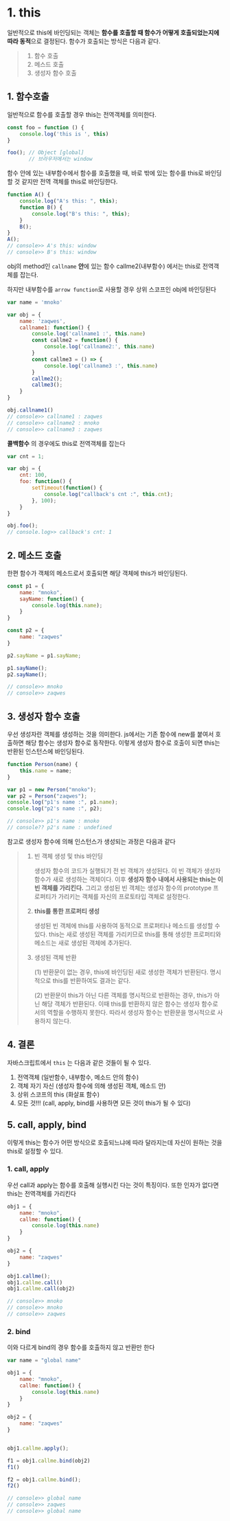 # 1. this

일반적으로 this에 바인딩되는 객체는 **함수를 호출할 때 함수가 어떻게 호출되었는지에 따라 동적**으로 결정된다. 함수가 호출되는 방식은 다음과 같다.

> 1. 함수 호출
> 2. 메스드 호출
> 3. 생성자 함수 호출



## 1. 함수호출

일반적으로 함수를 호출할 경우 this는 전역객체를 의미한다.

```js
const foo = function () {
    console.log('this is ', this)
}

foo(); // Object [global] 
       // 브라우저에서는 window
```



함수 안에 있는 내부함수에서 함수를 호출했을 때, 바로 밖에 있는 함수를 this로 바인딩할 것 같지만 전역 객체를 this로 바인딩한다.

```js
function A() {
    console.log("A's this: ", this);
    function B() {
        console.log("B's this: ", this);
    }
    B();
}
A();
// console>> A's this: window
// console>> B's this: window
```



obj의 method인 `callname` **안**에 있는 함수 callme2(내부함수) 에서는 this로 전역객체를 잡는다.

하지만 내부함수를 `arrow function`로 사용할 경우 상위 스코프인 obj에 바인딩된다

```js
var name = 'mnoko'

var obj = {
	name: 'zaqwes',
    callname1: function() {
		console.log('callname1 :', this.name)
        const callme2 = function() {
            console.log('callname2:', this.name)
        }
        const callme3 = () => {
            console.log('callname3 :', this.name)
        }
        callme2();
        callme3();
    }
}

obj.callname1()
// console>> callname1 : zaqwes
// console>> callname2 : mnoko
// console>> callname3 : zaqwes
```



**콜백함수** 의 경우에도 this로 전역객체를 잡는다

```js
var cnt = 1;

var obj = {
    cnt: 100,
    foo: function() {
        setTimeout(function() {
            console.log("callback's cnt :", this.cnt);
        }, 100);
    }
}

obj.foo();
// console.log>> callback's cnt: 1
```



## 2. 메소드 호출

한편 함수가 객체의 메소드로서 호출되면 해당 객체에 this가 바인딩된다.

```js
const p1 = {
    name: "mnoko",
    sayName: function() {
        console.log(this.name);
    }
}

const p2 = {
    name: "zaqwes"
}

p2.sayName = p1.sayName;

p1.sayName();
p2.sayName();

// console>> mnoko
// console>> zaqwes
```



## 3. 생성자 함수 호출

우선 생성자란 객체를 생성하는 것을 의미한다. js에서는 기존 함수에 new를 붙여서 호출하면 해당 함수는 생성자 함수로 동작한다. 이렇게 생성자 함수로 호출이 되면 this는 반환된 인스턴스에 바인딩된다.

```js
function Person(name) {
    this.name = name;
}

var p1 = new Person("mnoko");
var p2 = Person("zaqwes");
console.log("p1's name :", p1.name);
console.log("p2's name :", p2);

// console>> p1's name : mnoko
// console?? p2's name : undefined
```



참고로 생성자 함수에 의해 인스턴스가 생성되는 과정은 다음과 같다

> 1. 빈 객체 생성 및 this 바인딩
>
>    생성자 함수의 코드가 실행되기 전 빈 객체가 생성된다. 이 빈 객체가 생성자 함수가 새로 생성하는 객체이다. 이후 **생성자 함수 내에서 사용되는 this는 이 빈 객체를 가리킨다.** 그리고 생성된 빈 객체는 생성자 함수의 prototype 프로퍼티가 가리키는 객체를 자신의 프로토타입 객체로 설정한다.
>
> 2. **this를 통한 프로퍼티 생성**
>
>    생성된 빈 객체에 this를 사용하여 동적으로 프로퍼티나 메소드를 생성할 수 있다. this는 새로 생성된 객체를 가리키므로 this를 통해 생성한 프로퍼티와 메소드는 새로 생성된 객체에 추가된다.
>
> 3. 생성된 객체 반환
>
>    (1) 반환문이 없는 경우, this에 바인딩된 새로 생성한 객체가 반환된다. 명시적으로 this를 반환하여도 결과는 같다.
>
>    (2) 반환문이 this가 아닌 다른 객체를 명시적으로 반환하는 경우, this가 아닌 해당 객체가 반환된다. 이때 this를 반환하지 않은 함수는 생성자 함수로서의 역할을 수행하지 못한다. 따라서 생성자 함수는 반환문을 명시적으로 사용하지 않는다.



## 4. 결론 

자바스크립트에서 `this` 는 다음과 같은 것들이 될 수 있다.

1. 전역객체 (일반함수, 내부함수, 메소드 안의 함수)
2. 객체 자기 자신 (생성자 함수에 의해 생성된 객체, 메소드 안)
3. 상위 스코프의 this (화살표 함수)
4. 모든 것!!! (call, apply, bind를 사용하면 모든 것이 this가 될 수 있다)



## 5. call, apply, bind

이렇게 this는 함수가 어떤 방식으로 호출되느냐에 따라 달라지는데 자신이 원하는 것을 this로 설정할 수 있다.

### 1. call, apply

우선 call과 apply는 함수를 호출해 실행시킨 다는 것이 특징이다. 또한 인자가 없다면 this는 전역객체를 가리킨다

```js
obj1 = {
    name: "mnoko",
    callme: function() {
        console.log(this.name)
    }
}

obj2 = {
    name: "zaqwes"
}

obj1.callme();
obj1.callme.call()
obj1.callme.call(obj2)

// console>> mnoko
// console>> mnoko
// console>> zaqwes
```



### 2. bind

이와 다르게 bind의 경우 함수를 호출하지 않고 반환만 한다

```js
var name = "global name"

obj1 = {
    name: "mnoko",
    callme: function() {
        console.log(this.name)
    }
}

obj2 = {
    name: "zaqwes"
}


obj1.callme.apply();

f1 = obj1.callme.bind(obj2)
f1()

f2 = obj1.callme.bind();
f2()

// console>> global name
// console>> zaqwes
// console>> global name
```

